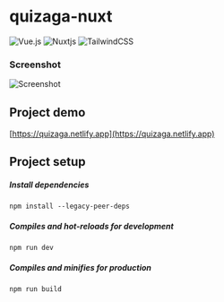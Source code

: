# quizaga-nuxt
![Vue.js](https://img.shields.io/badge/vuejs-%2335495e.svg?style=for-the-badge&logo=vuedotjs&logoColor=%234FC08D) ![Nuxtjs](https://img.shields.io/badge/Nuxt-002E3B?style=for-the-badge&logo=nuxtdotjs&logoColor=#00DC82)
![TailwindCSS](https://img.shields.io/badge/tailwindcss-%2338B2AC.svg?style=for-the-badge&logo=tailwind-css&logoColor=white)

### Screenshot
![Screenshot](https://i.imgur.com/nzv2yKp.jpeg)

## Project demo
[https://quizaga.netlify.app](https://quizaga.netlify.app)

## Project setup
##### Install dependencies
```
npm install --legacy-peer-deps
```
##### Compiles and hot-reloads for development
```
npm run dev
```
##### Compiles and minifies for production
```
npm run build
```
